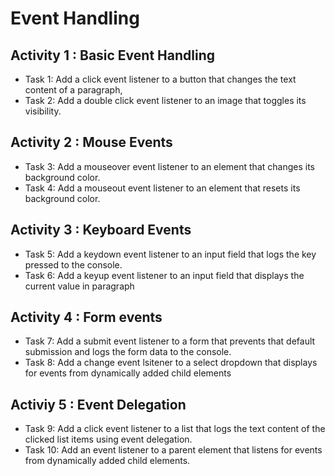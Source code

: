 # Event Handling

## Activity 1 : Basic Event Handling
 - Task 1: Add a click event listener to a button that changes the text content of a paragraph,
 - Task 2: Add a double click event listener to an image that toggles its visibility.

## Activity 2 : Mouse Events
 - Task 3: Add a mouseover event listener to an element that changes its background color.
 - Task 4: Add a mouseout event listener to an element that resets its background color.

## Activity 3 : Keyboard Events
 - Task 5: Add a keydown event listener to an input field that logs the key pressed to the console.
 - Task 6: Add a keyup event listener to an input field that displays the current value in paragraph

## Activity 4 : Form events
 - Task 7: Add a submit event listener to a form that prevents that default submission and logs the form data to the console.
 - Task 8: Add a change event lsitener to a select dropdown that displays for events from dynamically added child elements

## Activiy 5 : Event Delegation
 - Task 9: Add a click event listener to a list that logs the text content of the clicked list items using event delegation.
 - Task 10: Add an event listener to a parent element that listens for events from dynamically added child elements.